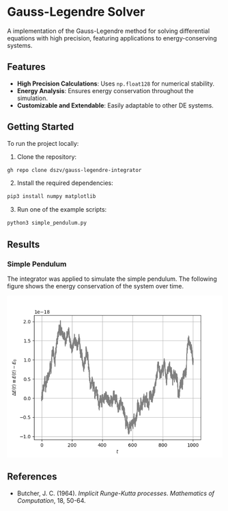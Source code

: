 # Gauss-Legendre Solver
A implementation of the Gauss-Legendre method for solving differential equations with high precision, featuring applications to energy-conserving systems.

## Features
- **High Precision Calculations**: Uses `np.float128` for numerical stability.  
- **Energy Analysis**: Ensures energy conservation throughout the simulation.  
- **Customizable and Extendable**: Easily adaptable to other DE systems.  

## Getting Started
To run the project locally:

1. Clone the repository:

```bash
gh repo clone dszv/gauss-legendre-integrator
```

2. Install the required dependencies:

```bash
pip3 install numpy matplotlib
```

3. Run one of the example scripts:

```bash
python3 simple_pendulum.py
```

## Results

### Simple Pendulum

The integrator was applied to simulate the simple pendulum. The following figure shows the energy conservation of the system over time.

<p align="center">
  <img src="examples/energy_conservation.png" alt="simple_pendulum_energy">
</p>

## References

- Butcher, J. C. (1964). *Implicit Runge-Kutta processes*. *Mathematics of Computation*, 18, 50-64.
